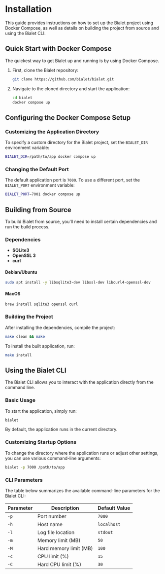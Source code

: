 # Installation

This guide provides instructions on how to set up the Bialet project using Docker Compose, as well as details on building the project from source and using the Bialet CLI.

## Quick Start with Docker Compose

The quickest way to get Bialet up and running is by using Docker Compose.

1. First, clone the Bialet repository:

    ```bash
    git clone https://github.com/bialet/bialet.git
    ```

2. Navigate to the cloned directory and start the application:

    ```bash
    cd bialet
    docker compose up
    ```

## Configuring the Docker Compose Setup

### Customizing the Application Directory

To specify a custom directory for the Bialet project, set the `BIALET_DIR` environment variable:

```bash
BIALET_DIR=/path/to/app docker compose up
```

### Changing the Default Port

The default application port is `7000`. To use a different port, set the `BIALET_PORT` environment variable:

```bash
BIALET_PORT=7001 docker compose up
```

## Building from Source

To build Bialet from source, you'll need to install certain dependencies and run the build process.

### Dependencies

- **SQLite3**
- **OpenSSL 3**
- **curl**

#### Debian/Ubuntu

```bash
sudo apt install -y libsqlite3-dev libssl-dev libcurl4-openssl-dev
```

#### MacOS

```bash
brew install sqlite3 openssl curl
```

### Building the Project

After installing the dependencies, compile the project:

```bash
make clean && make
```

To install the built application, run:

```bash
make install
```

## Using the Bialet CLI

The Bialet CLI allows you to interact with the application directly from the command line.

### Basic Usage

To start the application, simply run:

```bash
bialet
```

By default, the application runs in the current directory.

### Customizing Startup Options

To change the directory where the application runs or adjust other settings, you can use various command-line arguments:

```bash
bialet -p 7000 /path/to/app
```

### CLI Parameters

The table below summarizes the available command-line parameters for the Bialet CLI:

| Parameter | Description | Default Value |
| --- | --- | --- |
| `-p` | Port number | `7000` |
| `-h` | Host name | `localhost` |
| `-l` | Log file location | `stdout` |
| `-m` | Memory limit (MB) | `50` |
| `-M` | Hard memory limit (MB) | `100` |
| `-c` | CPU limit (%) | `15` |
| `-C` | Hard CPU limit (%) | `30` |
